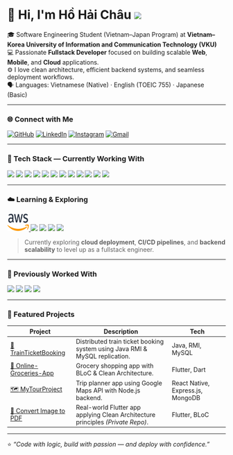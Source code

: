 # 👋 Hi, I'm Hồ Hải Châu <img src="https://media.giphy.com/media/mGcNjsfWAjY5AEZNw6/giphy.gif" width="50">


🎓 Software Engineering Student (Vietnam–Japan Program) 
at **Vietnam–Korea University of Information and Communication Technology (VKU)**  
💻 Passionate **Fullstack Developer** focused on building scalable **Web**, **Mobile**, and **Cloud** applications.  
⚙️ I love clean architecture, efficient backend systems, and seamless deployment workflows.  
🗣️ Languages: Vietnamese (Native) · English (TOEIC 755) · Japanese (Basic)

---

### 🌐 Connect with Me

[![GitHub](https://img.shields.io/badge/GitHub-181717?style=flat-square&logo=github&logoColor=white)](https://github.com/ChauKnockUI)
[![LinkedIn](https://img.shields.io/badge/LinkedIn-0A66C2?style=flat-square&logo=linkedin&logoColor=white)]([https://linkedin.com/in/hohaichau](https://www.linkedin.com/in/ho-hai-chau-69756738b/))
[![Instagram](https://img.shields.io/badge/Instagram-E4405F?style=flat-square&logo=instagram&logoColor=white)](https://www.instagram.com/chauzkwxrz/)
[![Gmail](https://img.shields.io/badge/Gmail-D14836?style=flat-square&logo=gmail&logoColor=white)](mailto:hhchau.soar88@gmail.com)


---

### 🧰 Tech Stack — Currently Working With

<a href="https://nodejs.org/"><img src="https://cdn.jsdelivr.net/gh/devicons/devicon/icons/nodejs/nodejs-original.svg" width="40"/></a>
<a href="https://expressjs.com/"><img src="https://cdn.jsdelivr.net/gh/devicons/devicon/icons/express/express-original.svg" width="40"/></a>
<a href="https://flutter.dev/"><img src="https://cdn.jsdelivr.net/gh/devicons/devicon/icons/flutter/flutter-original.svg" width="40"/></a>
<a href="https://reactnative.dev/"><img src="https://cdn.jsdelivr.net/gh/devicons/devicon/icons/react/react-original.svg" width="40"/></a>
<a href="https://developer.mozilla.org/en-US/docs/Web/HTML"><img src="https://cdn.jsdelivr.net/gh/devicons/devicon/icons/html5/html5-original.svg" width="40"/></a>
<a href="https://developer.mozilla.org/en-US/docs/Web/CSS"><img src="https://cdn.jsdelivr.net/gh/devicons/devicon/icons/css3/css3-original.svg" width="40"/></a>
<a href="https://www.javascript.com/"><img src="https://cdn.jsdelivr.net/gh/devicons/devicon/icons/javascript/javascript-original.svg" width="40" /></a>
<a href="https://www.typescriptlang.org/"><img src="https://cdn.jsdelivr.net/gh/devicons/devicon/icons/typescript/typescript-original.svg" width="40" /></a>
<a href="https://www.mysql.com/"><img src="https://cdn.jsdelivr.net/gh/devicons/devicon/icons/mysql/mysql-original.svg" width="40"/></a>
<a href="https://www.mongodb.com/"><img src="https://cdn.jsdelivr.net/gh/devicons/devicon/icons/mongodb/mongodb-original.svg" width="40"/></a>
<a href="https://firebase.google.com/"><img src="https://cdn.jsdelivr.net/gh/devicons/devicon/icons/firebase/firebase-plain.svg" width="40"/></a>
<a href="https://www.docker.com/"><img src="https://cdn.jsdelivr.net/gh/devicons/devicon/icons/docker/docker-original.svg" width="40"/></a>

---

### ☁️ Learning & Exploring

<a href="https://aws.amazon.com/" target="_blank">
  <img src="icons/aws.png" alt="AWS" width="50" height="40" />
</a>
<a href="https://vercel.com/"><img src="https://cdn.jsdelivr.net/gh/simple-icons/simple-icons/icons/vercel.svg" width="40"/></a>
<a href="https://render.com/"><img src="https://cdn.jsdelivr.net/gh/simple-icons/simple-icons/icons/render.svg" width="40"/></a>
<a href="https://www.nginx.com/"><img src="https://cdn.jsdelivr.net/gh/devicons/devicon/icons/nginx/nginx-original.svg" width="40"/></a>
<a href="https://spring.io/projects/spring-boot"><img src="https://cdn.jsdelivr.net/gh/devicons/devicon/icons/spring/spring-original.svg" width="40"/></a>

> Currently exploring **cloud deployment**, **CI/CD pipelines**, and **backend scalability** to level up as a fullstack engineer.

---

### 🧠 Previously Worked With

<a href="https://www.php.net/"><img src="https://cdn.jsdelivr.net/gh/devicons/devicon/icons/php/php-original.svg" width="40"/></a>
<a href="https://www.java.com/"><img src="https://cdn.jsdelivr.net/gh/devicons/devicon/icons/java/java-original.svg" width="40"/></a>
<a href="https://kotlinlang.org/"><img src="https://cdn.jsdelivr.net/gh/devicons/devicon/icons/kotlin/kotlin-original.svg" width="40"/></a>
<a href="https://www.microsoft.com/sql-server"><img src="https://cdn.jsdelivr.net/gh/devicons/devicon/icons/microsoftsqlserver/microsoftsqlserver-plain.svg" width="40"/></a>

---

### 🚀 Featured Projects

| Project | Description | Tech |
|----------|--------------|------|
| [🚆 TrainTicketBooking](https://github.com/ChauKnockUI/TrainTicketBooking) | Distributed train ticket booking system using Java RMI & MySQL replication. | Java, RMI, MySQL |
| [🛒 Online-Groceries-App](https://github.com/ChauKnockUI/Online-Groceries-App) | Grocery shopping app with BLoC & Clean Architecture. | Flutter, Dart |
| [🗺️ MyTourProject](https://github.com/ChauKnockUI/MyTourProject) | Trip planner app using Google Maps API with Node.js backend. | React Native, Express.js, MongoDB |
| [📄 Convert Image to PDF](#) | Real-world Flutter app applying Clean Architecture principles *(Private Repo)*. | Flutter, BLoC |

---

⭐ *“Code with logic, build with passion — and deploy with confidence.”*
